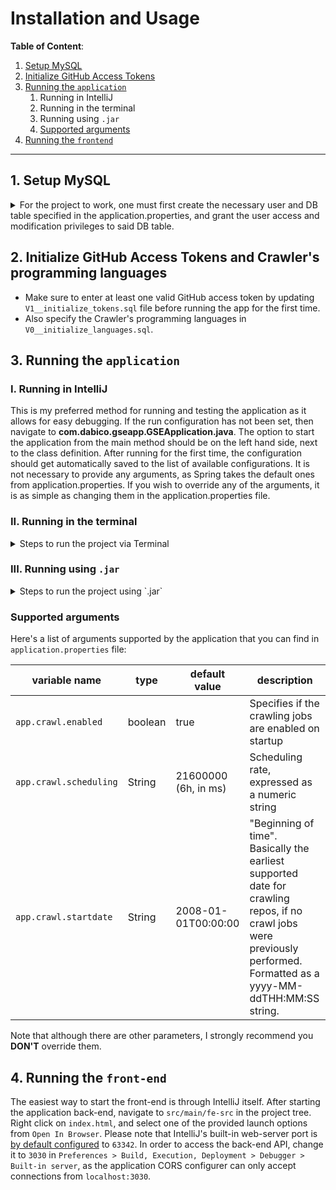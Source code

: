 # Installation and Usage

**Table of Content**:
1. [Setup MySQL](#setup-mysql)
2. [Initialize GitHub Access Tokens](#initialize-github-access-tokens)
3. [Running the `application`](#running-the-application)
   1. Running in IntelliJ
   2. Running in the terminal
   3. Running using `.jar`
   4. [Supported arguments](#supported-arguments)
4. [Running the `frontend`](#running-the-frontend)

---

## 1. Setup MySQL

<details>
<summary>
For the project to work, one must first create the necessary user and DB table specified in the application.properties, and grant the user access and modification privileges to said DB table.
</summary>

**Note**: You do not have to run the MySQL console as the aforementioned `gseadmin` user. The user is only required for the flyway migrations, as well as for JPA to access the database.

### Step 1/6:

Open the MySQL console in your terminal by typing:
```
sudo mysql
```
After providing your password (provided you have one in place), you should be greeted with the MySQL console.  

### Step 2/6:

Create the database for the project by running:  
``` mysql
CREATE DATABASE gse CHARACTER SET utf8 COLLATE utf8_bin;
```

### Step 3/6:

Manually set the MySQL server timezone to UTC, using the command:
```mysql
SET GLOBAL time_zone = '+00:00';
```
To ensure that the timezone has been successfully set, run:
```mysql
SELECT @@global.time_zone, @@session.time_zone;
```
You should see something like:
```
+--------------------+---------------------+
| @@global.time_zone | @@session.time_zone |
+--------------------+---------------------+
| +00:00             | SYSTEM              |
+--------------------+---------------------+
1 row in set (0.00 sec)
```
Note that this step is **necessary** whenever a new MySQL session starts, as the `SET` command will only be valid for the current session. To permanently set MySQL's default timezone to UTC, you must add the following line to your `my.cnf` (usually located in `/usr/local/etc`) config file, under the `[mysqld]` section:
```
default-time-zone = "+00:00"
```
Be sure to restart your MySQL service for the changes to take effect! If you are having trouble with locating the `my.cnf` file, type the following into the terminal:
```
mysql --help | grep /my.cnf
```

### Step 4/6:

Create the user by running these two commands in sequence:  
``` mysql
CREATE USER 'gseadmin'@'%' identified by 'Lugano2020';
GRANT ALL ON gse.* to 'gseadmin'@'%';
```

If all the commands above worked, then your database should be ready for use.  

If for any reason whatsoever you wish to drop and create the database, then simply run `DROP DATABASE gse;` and start from scratch.  


### Step 5/6
Create tables:
```shell
$ mysql -u gseadmin -p gse < docker-compose/initdb/1-gse-db-schema.sql`
```

### Step 6/6
(Optional) Initialize the database with an existing dataset of mined repositories — or otherwise the Crawler will start from scratch.
```shell
$ mysql -u gseadmin -p gse < docker-compose/initdb/2-gse-db-data-***.sql`
```

</details>

## 2. Initialize GitHub Access Tokens and Crawler's programming languages
- Make sure to enter at least one valid GitHub access token by updating `V1__initialize_tokens.sql` file before running the app for the first time.
- Also specify the Crawler's programming languages in `V0__initialize_languages.sql`.

## 3. Running the `application`

### I. Running in IntelliJ

This is my preferred method for running and testing the application as it allows for easy debugging. If the run configuration has not been set, then navigate to **com.dabico.gseapp.GSEApplication.java**. The option to start the application from the main method should be on the left hand side, next to the class definition. After running for the first time, the configuration should get automatically saved to the list of available configurations. It is not necessary to provide any arguments, as Spring takes the default ones from application.properties. If you wish to override any of the arguments, it is as simple as changing them in the application.properties file.  

### II. Running in the terminal
<details>

<summary>Steps to run the project via Terminal</summary>

To run the application through the terminal, first make sure you have downloaded the latest version of [Apache Maven](https://maven.apache.org/download.cgi). Next, add the **bin** directory of **apache-maven-X.X.X** to the PATH environment variable. So for example, if I put it in my Documents folder, then to add the environment variable I would run:
```
export PATH=/Users/username/Documents/apache-maven-X.X.X/bin:$PATH
```
Note that this will only temporarily add the environment variable, until the current terminal is ends. To permanently add it, simply run the following:
```
echo 'export PATH="/Users/username/Documents/apache-maven-X.X.X/bin:$PATH"' >> ~/.bash_profile
```
To ensure that the path variable has been added, run:  
```
mvn -v
```
If it runs without error, and prints the version installed, along with other details, then maven is successfully installed and the application is ready for use. Navigate to the root folder of the project. To run the application with the default parameters specified in the `application.properties` file, simply run:
```
mvn spring-boot:run
```
And to override the value of an existing parameter, run:
```
mvn spring-boot:run -Dspring-boot.run.arguments=--arg.one.name=argvalue,--arg.two.name=1
```
</details>

### III. Running using `.jar`

<details>

<summary>Steps to run the project using `.jar`</summary>

First build the project by running the following command in the terminal:
```
mvn clean package
```
If it did not exist yet, you should now see the **target** directory in the project root. The root of said directory will contain the Java Archive file for the project. All you have to do now is run the following:
```
java -jar target/gse-application-X.X.X.jar
```
Note that the name of the `.jar` file **`gse-application-X.X.X`** is derived from the settings in `pom.xml`, following the format of: `artifactId-version.jar`.
</details>

### Supported arguments

Here's a list of arguments supported by the application that you can find in `application.properties` file:

| variable name | type | default value | description |
| ------------- | ---- | ------------- | ----------- |
|`app.crawl.enabled`|boolean|true|Specifies if the crawling jobs are enabled on startup|
| `app.crawl.scheduling` | String | 21600000 (6h, in ms) | Scheduling rate, expressed as a numeric string |
| `app.crawl.startdate` | String | 2008-01-01T00:00:00 | "Beginning of time". Basically the earliest supported date for crawling repos, if no crawl jobs were previously performed. Formatted as a yyyy-MM-ddTHH:MM:SS string. |
  
Note that although there are other parameters, I strongly recommend you **DON'T** override them.


## 4. Running the `front-end`

The easiest way to start the front-end is through IntelliJ itself. After starting the application back-end, navigate to `src/main/fe-src` in the project tree. Right click on `index.html`, and select one of the provided launch options from `Open In Browser`. Please note that IntelliJ's built-in web-server port is [by default configured](https://www.jetbrains.com/help/idea/php-built-in-web-server.html#configuring-built-in-web-server) to `63342`. In order to access the back-end API, change it to `3030` in `Preferences > Build, Execution, Deployment > Debugger > Built-in server`, as the application CORS configurer can only accept connections from `localhost:3030`.
